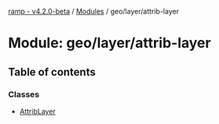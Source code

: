 [ramp - v4.2.0-beta](../README.md) / [Modules](../modules.md) / geo/layer/attrib-layer

# Module: geo/layer/attrib-layer

## Table of contents

### Classes

- [AttribLayer](../classes/geo_layer_attrib_layer.AttribLayer.md)
